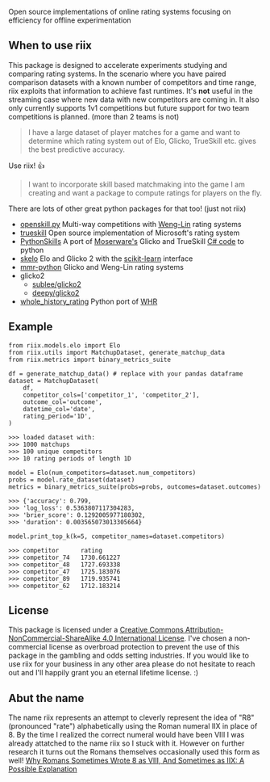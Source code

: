 Open source implementations of online rating systems focusing on efficiency for offline experimentation

## When to use riix
This package is designed to accelerate experiments studying and comparing rating systems. In the scenario where you have paired comparison datasets with a known number of competitors and time range, riix exploits that information to achieve fast runtimes. It's **not** useful in the streaming case where new data with new competitors are coming in. It also only currently supports 1v1 competitions but future support for two team competitions is planned. (more than 2 teams is not)


> I have a large dataset of player matches for a game and want to determine which rating system out of Elo, Glicko, TrueSkill etc. gives the best predictive accuracy.

Use riix! 👍

> I want to incorporate skill based matchmaking into the game I am creating and want a package to compute ratings for players on the fly.

There are lots of other great python packages for that too! (just not riix)
* [openskill.py](https://github.com/OpenDebates/openskill.py) Multi-way competitions with [Weng-Lin](https://www.jmlr.org/papers/v12/weng11a.html) rating systems
* [trueskill](https://github.com/topics/trueskill) Open source implementation of Microsoft's rating system
* [PythonSkills](https://github.com/agoragames/PythonSkills) A port of [Moserware's](https://www.moserware.com/2010/03/computing-your-skill.html) Glicko and TrueSkill [C# code](https://github.com/moserware/Skills) to python
* [skelo](https://github.com/mbhynes/skelo/tree/main) Elo and Glicko 2 with the [scikit-learn](https://scikit-learn.org/stable/) interface
* [mmr-python](https://github.com/kari/mmr-python) Glicko and Weng-Lin rating systems
* glicko2
  * [sublee/glicko2](https://github.com/sublee/glicko2)
  * [deepy/glicko2](https://github.com/deepy/glicko2)
* [whole_history_rating](https://github.com/pfmonville/whole_history_rating) Python port of [WHR](https://www.remi-coulom.fr/WHR/)

## Example
```
from riix.models.elo import Elo
from riix.utils import MatchupDataset, generate_matchup_data
from riix.metrics import binary_metrics_suite

df = generate_matchup_data() # replace with your pandas dataframe
dataset = MatchupDataset(
    df,
    competitor_cols=['competitor_1', 'competitor_2'],
    outcome_col='outcome',
    datetime_col='date',
    rating_period='1D',
)

>>> loaded dataset with:
>>> 1000 matchups
>>> 100 unique competitors
>>> 10 rating periods of length 1D

model = Elo(num_competitors=dataset.num_competitors)
probs = model.rate_dataset(dataset)
metrics = binary_metrics_suite(probs=probs, outcomes=dataset.outcomes)

>>> {'accuracy': 0.799,
>>> 'log_loss': 0.5363807117304283,
>>> 'brier_score': 0.1292005977180302,
>>> 'duration': 0.003565073013305664}

model.print_top_k(k=5, competitor_names=dataset.competitors)

>>> competitor   	rating
>>> competitor_74	1730.661227
>>> competitor_48	1727.693338
>>> competitor_47	1725.183076
>>> competitor_89	1719.935741
>>> competitor_62	1712.183214
```

## License
This package is licensed under a
[Creative Commons Attribution-NonCommercial-ShareAlike 4.0 International License][cc-by-nc-sa].
I've chosen a non-commercial license as overbroad protection to prevent the use of this package in the gambling and odds setting industries. If you would like to use riix for your business in any other area please do not hesitate to reach out and I'll happily grant you an eternal lifetime license. :)

[cc-by-nc-sa]: http://creativecommons.org/licenses/by-nc-sa/4.0/

## Abut the name
The name riix represents an attempt to cleverly represent the idea of "R8" (pronounced "rate") alphabetically using the Roman numeral IIX in place of 8. By the time I realized the correct numeral would have been VIII I was already attatched to the name riix so I stuck with it. However on further research it turns out the Romans themselves occasionally used this form as well! [Why Romans Sometimes Wrote 8 as VIII, And Sometimes as IIX: A Possible Explanation](https://scholarworks.utep.edu/cs_techrep/1555/)

